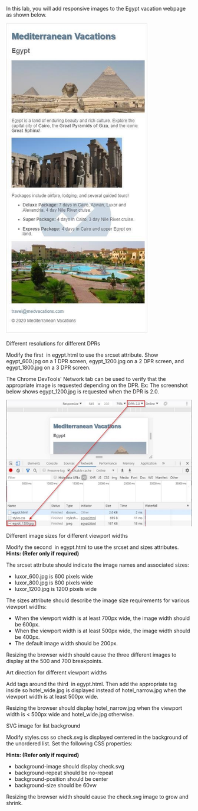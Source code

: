 ﻿In this lab, you will add responsive images to the Egypt vacation webpage as shown below.

![](Aspose.Words.322309a5-aad2-4720-9e3f-a81cbf16856a.001.jpeg)

Different resolutions for different DPRs 

Modify the first <img> in egypt.html to use the srcset attribute. Show egypt\_600.jpg on a 1 DPR screen, egypt\_1200.jpg on a 2 DPR screen, and egypt\_1800.jpg on a 3 DPR screen.

The Chrome DevTools' Network tab can be used to verify that the appropriate image is requested depending on the DPR. Ex: The screenshot below shows egypt\_1200.jpg is requested when the DPR is 2.0. 

![](Aspose.Words.322309a5-aad2-4720-9e3f-a81cbf16856a.002.jpeg)

Different image sizes for different viewport widths 

Modify the second <img> in egypt.html to use the srcset and sizes attributes. **Hints: (Refer only if required)** 

The srcset attribute should indicate the image names and associated sizes:

- luxor\_600.jpg is 600 pixels wide 
- luxor\_800.jpg is 800 pixels wide 
- luxor\_1200.jpg is 1200 pixels wide

The sizes attribute should describe the image size requirements for various viewport widths:

- When the viewport width is at least 700px wide, the image width should be 600px.
- When the viewport width is at least 500px wide, the image width should be 400px.
- The default image width should be 200px.

Resizing the browser width should cause the three different images to display at the 500 and 700 breakpoints. 

Art direction for different viewport widths 

Add <picture> tags around the third <img> in egypt.html. Then add the appropriate tag inside <picture> so hotel\_wide.jpg is displayed instead of hotel\_narrow.jpg when the viewport width is at least 500px wide. 

Resizing the browser should display hotel\_narrow.jpg when the viewport width is < 500px wide and hotel\_wide.jpg otherwise.

SVG image for list background 

Modify styles.css so check.svg is displayed centered in the background of the unordered list. Set the following CSS properties:

**Hints: (Refer only if required)** 

- background-image should display check.svg
- background-repeat should be no-repeat 
- background-position should be center 
- background-size should be 60vw 

Resizing the browser width should cause the check.svg image to grow and shrink.

